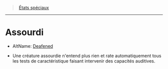 ﻿---
!GenericItem
Id: conditions_hd.md#assourdi
ParentLink: conditions_hd.md#États-spéciaux
Name: Assourdi
ParentName: États spéciaux
NameLevel: 1
AltName: '[Deafened](srd_conditions_deafened.md)'
Attributes:
  Name: Assourdi
  Markdown: >+
    # <!--Name-->Assourdi<!--/Name-->


    - AltName: <!--AltName-->[Deafened](srd_conditions_deafened.md)<!--/AltName-->


    * Une créature assourdie n'entend plus rien et rate automatiquement tous les tests de caractéristique faisant intervenir des capacités auditives.

  AltName: '[Deafened](srd_conditions_deafened.md)'
AttributesDictionary: >+
  Name: Assourdi

  Markdown: >+

    # <!--Name-->Assourdi<!--/Name-->





    - AltName: <!--AltName-->[Deafened](srd_conditions_deafened.md)<!--/AltName-->





    * Une créature assourdie n'entend plus rien et rate automatiquement tous les tests de caractéristique faisant intervenir des capacités auditives.



  AltName: '[Deafened](srd_conditions_deafened.md)'

---
> [États spéciaux](hd_conditions.md)

---

# Assourdi

- AltName: [Deafened](srd_conditions_deafened.md)

* Une créature assourdie n'entend plus rien et rate automatiquement tous les tests de caractéristique faisant intervenir des capacités auditives.

